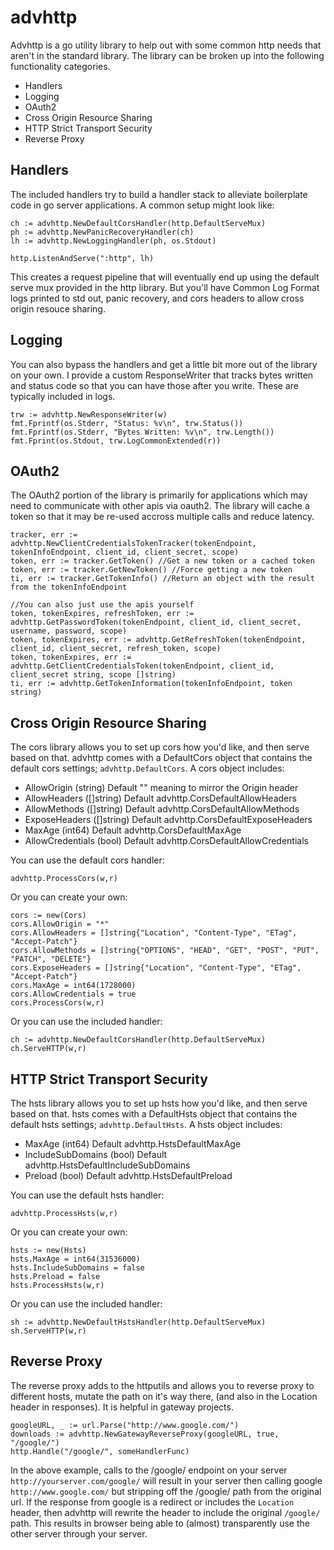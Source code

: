 advhttp
===

Advhttp is a go utility library to help out with some common
http needs that aren't in the standard library. The library
can be broken up into the following functionality categories.

- Handlers
- Logging
- OAuth2
- Cross Origin Resource Sharing
- HTTP Strict Transport Security
- Reverse Proxy

Handlers
---

The included handlers try to build a handler stack to alleviate
boilerplate code in go server applications. A common setup
might look like:

	ch := advhttp.NewDefaultCorsHandler(http.DefaultServeMux)
	ph := advhttp.NewPanicRecoveryHandler(ch)
	lh := advhttp.NewLoggingHandler(ph, os.Stdout)
	
	http.ListenAndServe(":http", lh)

This creates a request pipeline that will eventually end up using
the default serve mux provided in the http library. But you'll
have Common Log Format logs printed to std out, panic recovery, 
and cors headers to allow cross origin resouce sharing.

Logging
---

You can also bypass the handlers and get a little bit more out of
the library on your own. I provide a custom ResponseWriter that
tracks bytes written and status code so that you can have those
after you write. These are typically included in logs.

	trw := advhttp.NewResponseWriter(w)
	fmt.Fprintf(os.Stderr, "Status: %v\n", trw.Status())
	fmt.Fprintf(os.Stderr, "Bytes Written: %v\n", trw.Length())
	fmt.Fprint(os.Stdout, trw.LogCommonExtended(r))

OAuth2
---

The OAuth2 portion of the library is primarily for applications
which may need to communicate with other apis via oauth2. The
library will cache a token so that it may be re-used accross
multiple calls and reduce latency.

	tracker, err := advhttp.NewClientCredentialsTokenTracker(tokenEndpoint, tokenInfoEndpoint, client_id, client_secret, scope)
	token, err := tracker.GetToken() //Get a new token or a cached token
	token, err := tracker.GetNewToken() //Force getting a new token
	ti, err := tracker.GetTokenInfo() //Return an object with the result from the tokenInfoEndpoint

	//You can also just use the apis yourself
	token, tokenExpires, refreshToken, err := advhttp.GetPasswordToken(tokenEndpoint, client_id, client_secret, username, password, scope)
	token, tokenExpires, err := advhttp.GetRefreshToken(tokenEndpoint, client_id, client_secret, refresh_token, scope)
	token, tokenExpires, err := advhttp.GetClientCredentialsToken(tokenEndpoint, client_id, client_secret string, scope []string)
	ti, err := advhttp.GetTokenInformation(tokenInfoEndpoint, token string)

Cross Origin Resource Sharing
---

The cors library allows you to set up cors how you'd like, and then
serve based on that. advhttp comes with a DefaultCors object that
contains the default cors settings; `advhttp.DefaultCors`. A cors
object includes:

- AllowOrigin (string) Default "" meaning to mirror the Origin header
- AllowHeaders ([]string) Default advhttp.CorsDefaultAllowHeaders
- AllowMethods ([]string) Default advhttp.CorsDefaultAllowMethods
- ExposeHeaders ([]string) Default advhttp.CorsDefaultExposeHeaders
- MaxAge (int64) Default advhttp.CorsDefaultMaxAge
- AllowCredentials (bool) Default advhttp.CorsDefaultAllowCredentials

You can use the default cors handler:

	advhttp.ProcessCors(w,r)

Or you can create your own:

	cors := new(Cors)
	cors.AllowOrigin = "*"
	cors.AllowHeaders = []string{"Location", "Content-Type", "ETag", "Accept-Patch"}
	cors.AllowMethods = []string{"OPTIONS", "HEAD", "GET", "POST", "PUT", "PATCH", "DELETE"}
	cors.ExposeHeaders = []string{"Location", "Content-Type", "ETag", "Accept-Patch"}
	cors.MaxAge = int64(1728000)
	cors.AllowCredentials = true
	cors.ProcessCors(w,r)


Or you can use the included handler:

	ch := advhttp.NewDefaultCorsHandler(http.DefaultServeMux)
	ch.ServeHTTP(w,r)

HTTP Strict Transport Security
---

The hsts library allows you to set up hsts how you'd like, and then
serve based on that. hsts comes with a DefaultHsts object that
contains the default hsts settings; `advhttp.DefaultHsts`. A hsts
object includes:

- MaxAge (int64) Default advhttp.HstsDefaultMaxAge
- IncludeSubDomains (bool) Default advhttp.HstsDefaultIncludeSubDomains
- Preload (bool) Default advhttp.HstsDefaultPreload

You can use the default hsts handler:

	advhttp.ProcessHsts(w,r)

Or you can create your own:

	hsts := new(Hsts)
	hsts.MaxAge = int64(31536000)
	hsts.IncludeSubDomains = false
	hsts.Preload = false
	hsts.ProcessHsts(w,r)

Or you can use the included handler:

	sh := advhttp.NewDefaultHstsHandler(http.DefaultServeMux)
	sh.ServeHTTP(w,r)


Reverse Proxy
---

The reverse proxy adds to the httputils and allows you to reverse proxy
to different hosts, mutate the path on it's way there, (and also in the
Location header in responses). It is helpful in gateway projects.

	googleURL, _ := url.Parse("http://www.google.com/")
	downloads := advhttp.NewGatewayReverseProxy(googleURL, true, "/google/")
	http.Handle("/google/", someHandlerFunc)

In the above example, calls to the /google/ endpoint on your server 
`http://yourserver.com/google/` will result in your server then calling
google `http://www.google.com/` but stripping off the /google/ path 
from the original url. If the response from google is a redirect or
includes the `Location` header, then advhttp will rewrite the header
to include the original `/google/` path. This results in browser being
able to (almost) transparently use the other server through your 
server.
